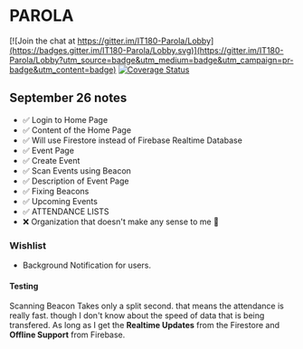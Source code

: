 # PAROLA

[![Join the chat at https://gitter.im/IT180-Parola/Lobby](https://badges.gitter.im/IT180-Parola/Lobby.svg)](https://gitter.im/IT180-Parola/Lobby?utm_source=badge&utm_medium=badge&utm_campaign=pr-badge&utm_content=badge)
[![Coverage Status](https://coveralls.io/repos/github/ram231/Parola/badge.svg?branch=master)](https://coveralls.io/github/ram231/Parola?branch=master)

## September 26 notes

- ✅ Login to Home Page
- ✅ Content of the Home Page
- ✅ Will use Firestore instead of Firebase Realtime Database
- ✅ Event Page
- ✅ Create Event
- ✅ Scan Events using Beacon
- ✅ Description of Event Page
- ✅ Fixing Beacons
- ✅ Upcoming Events
- ✅ ATTENDANCE LISTS
- ❌ Organization that doesn't make any sense to me 🤔

### Wishlist

- Background Notification for users.

#### Testing

Scanning Beacon Takes only a split second. that means the attendance is really fast. though I don't know about the speed of data that is being transfered.
As long as I get the **Realtime Updates** from the Firestore and **Offline Support** from Firebase.
